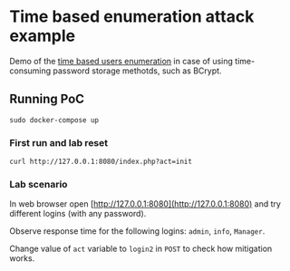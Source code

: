 # Time based enumeration attack example

Demo of the [time based users enumeration](https://blog.rapid7.com/2017/06/15/about-user-enumeration/) in case of using time-consuming password storage methotds, such as BCrypt.

## Running PoC
``
sudo docker-compose up
``

### First run and lab reset
``
curl http://127.0.0.1:8080/index.php?act=init
``

### Lab scenario
In web browser open [http://127.0.0.1:8080](http://127.0.0.1:8080) and try different logins (with any password).

Observe response time for the following logins: `admin`, `info`, `Manager`.

Change value of `act` variable to `login2` in `POST` to check how mitigation works.